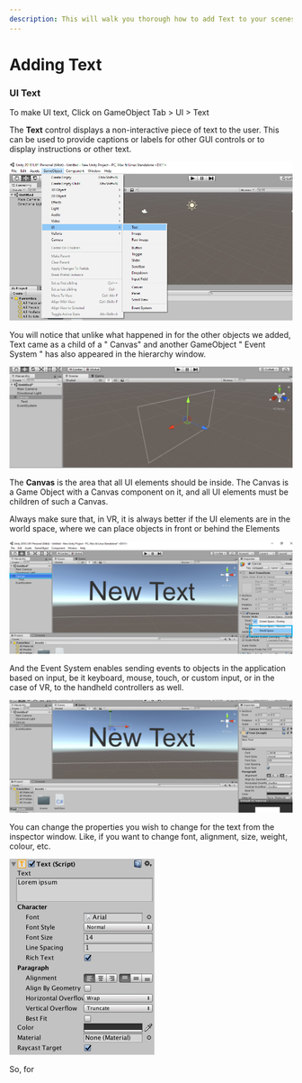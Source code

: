 ```yaml
---
description: This will walk you thorough how to add Text to your scenes.
---
```


# Adding Text

### UI Text

To make UI text, Click on GameObject Tab &gt; UI &gt; Text 

 The **Text** control displays a non-interactive piece of text to the user. This can be used to provide captions or labels for other GUI controls or to display instructions or other text.

![](.gitbook/assets/24.jpg)

You will notice that unlike what happened in for the other objects we added, Text came as a child of a " Canvas" and another GameObject " Event System " has also appeared in the hierarchy window.

![](.gitbook/assets/26.jpg)

The **Canvas** is the area that all UI elements should be inside. The Canvas is a Game Object with a Canvas component on it, and all UI elements must be children of such a Canvas.

Always make sure that, in VR, it is always better if the UI elements are in the world space, where we can place objects in front or behind the Elements

![Set Render mode to World Space](.gitbook/assets/28.jpg)

And the Event System enables sending events to objects in the application based on input, be it keyboard, mouse, touch, or custom input, or in the case of VR, to the handheld controllers as well.

![](.gitbook/assets/27.jpg)

You can change the properties you wish to change for the text from the inspector window. Like, if you want to change font, alignment, size, weight, colour, etc.

![Text properties in Inspector](.gitbook/assets/image%20%2831%29.png)

So, for 

